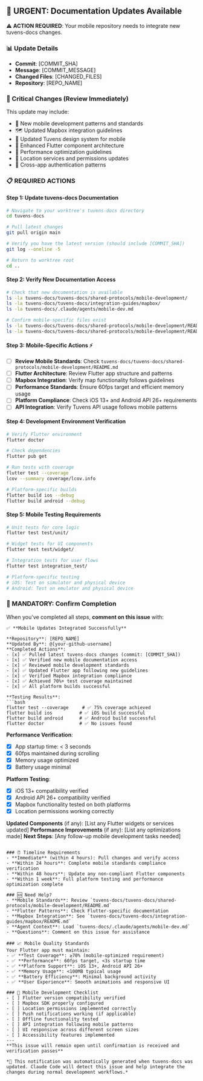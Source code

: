 ## 📢 URGENT: Documentation Updates Available

⚠️ **ACTION REQUIRED**: Your mobile repository needs to integrate new tuvens-docs changes.

### 📊 Update Details
- **Commit**: [COMMIT_SHA]
- **Message**: [COMMIT_MESSAGE]
- **Changed Files**: [CHANGED_FILES]
- **Repository**: [REPO_NAME]

### 🚨 Critical Changes (Review Immediately)
This update may include:
- 📱 New mobile development patterns and standards
- 🗺️ Updated Mapbox integration guidelines
- 🎨 Updated Tuvens design system for mobile
- 🔧 Enhanced Flutter component architecture
- 🚀 Performance optimization guidelines
- 📍 Location services and permissions updates
- 🔐 Cross-app authentication patterns
### 📋 REQUIRED ACTIONS

#### Step 1: Update tuvens-docs Documentation
```bash
# Navigate to your worktree's tuvens-docs directory
cd tuvens-docs

# Pull latest changes
git pull origin main

# Verify you have the latest version (should include [COMMIT_SHA])
git log --oneline -5

# Return to worktree root
cd ..
```

#### Step 2: Verify New Documentation Access
```bash
# Check that new documentation is available
ls -la tuvens-docs/tuvens-docs/shared-protocols/mobile-development/
ls -la tuvens-docs/tuvens-docs/integration-guides/mapbox/
ls -la tuvens-docs/.claude/agents/mobile-dev.md

# Confirm mobile-specific files exist
ls -la tuvens-docs/tuvens-docs/shared-protocols/mobile-development/README.md
ls -la tuvens-docs/tuvens-docs/shared-protocols/mobile-development/README.md
```

#### Step 3: Mobile-Specific Actions ⚡
- [ ] **Review Mobile Standards**: Check `tuvens-docs/tuvens-docs/shared-protocols/mobile-development/README.md`
- [ ] **Flutter Architecture**: Review Flutter app structure and patterns
- [ ] **Mapbox Integration**: Verify map functionality follows guidelines
- [ ] **Performance Standards**: Ensure 60fps target and efficient memory usage
- [ ] **Platform Compliance**: Check iOS 13+ and Android API 26+ requirements
- [ ] **API Integration**: Verify Tuvens API usage follows mobile patterns

#### Step 4: Development Environment Verification
```bash
# Verify Flutter environment
flutter doctor

# Check dependencies
flutter pub get

# Run tests with coverage
flutter test --coverage
lcov --summary coverage/lcov.info

# Platform-specific builds
flutter build ios --debug
flutter build android --debug
```

#### Step 5: Mobile Testing Requirements
```bash
# Unit tests for core logic
flutter test test/unit/

# Widget tests for UI components
flutter test test/widget/

# Integration tests for user flows
flutter test integration_test/

# Platform-specific testing
# iOS: Test on simulator and physical device
# Android: Test on emulator and physical device
```
### 🔄 MANDATORY: Confirm Completion

When you've completed all steps, **comment on this issue** with:

```
✅ **Mobile Updates Integrated Successfully**

**Repository**: [REPO_NAME]
**Updated By**: @[your-github-username]
**Completed Actions**:
- [x] ✅ Pulled latest tuvens-docs changes (commit: [COMMIT_SHA])
- [x] ✅ Verified new mobile documentation access
- [x] ✅ Reviewed mobile development standards
- [x] ✅ Updated Flutter app following new guidelines
- [x] ✅ Verified Mapbox integration compliance
- [x] ✅ Achieved 70%+ test coverage maintained
- [x] ✅ All platform builds successful

**Testing Results**:
```bash
flutter test --coverage     # ✅ 75% coverage achieved
flutter build ios          # ✅ iOS build successful
flutter build android      # ✅ Android build successful
flutter doctor             # ✅ No issues found
```

**Performance Verification**:
- [x] App startup time: < 3 seconds
- [x] 60fps maintained during scrolling
- [x] Memory usage optimized
- [x] Battery usage minimal

**Platform Testing**:
- [x] iOS 13+ compatibility verified
- [x] Android API 26+ compatibility verified
- [x] Mapbox functionality tested on both platforms
- [x] Location permissions working correctly

**Updated Components** (if any): [List any Flutter widgets or services updated]
**Performance Improvements** (if any): [List any optimizations made]
**Next Steps**: [Any follow-up mobile development tasks needed]
```

### ⏰ Timeline Requirements
- **Immediate** (within 4 hours): Pull changes and verify access
- **Within 24 hours**: Complete mobile standards compliance verification
- **Within 48 hours**: Update any non-compliant Flutter components
- **Within 1 week**: Full platform testing and performance optimization complete

### 🆘 Need Help?
- **Mobile Standards**: Review `tuvens-docs/tuvens-docs/shared-protocols/mobile-development/README.md`
- **Flutter Patterns**: Check Flutter-specific documentation
- **Mapbox Integration**: See `tuvens-docs/tuvens-docs/integration-guides/mapbox/README.md`
- **Agent Context**: Load `tuvens-docs/.claude/agents/mobile-dev.md`
- **Questions**: Comment on this issue for assistance

### 📈 Mobile Quality Standards
Your Flutter app must maintain:
- ✅ **Test Coverage**: ≥70% (mobile-optimized requirement)
- ✅ **Performance**: 60fps target, <3s startup time
- ✅ **Platform Support**: iOS 13+, Android API 26+
- ✅ **Memory Usage**: <100MB typical usage
- ✅ **Battery Efficiency**: Minimal background activity
- ✅ **User Experience**: Smooth animations and responsive UI

### 📱 Mobile Development Checklist
- [ ] Flutter version compatibility verified
- [ ] Mapbox SDK properly configured
- [ ] Location permissions implemented correctly
- [ ] Push notifications working (if applicable)
- [ ] Offline functionality tested
- [ ] API integration following mobile patterns
- [ ] UI responsive across different screen sizes
- [ ] Accessibility features implemented
---
**This issue will remain open until confirmation is received and verification passes**

*🤖 This notification was automatically generated when tuvens-docs was updated. Claude Code will detect this issue and help integrate the changes during normal development workflows.*